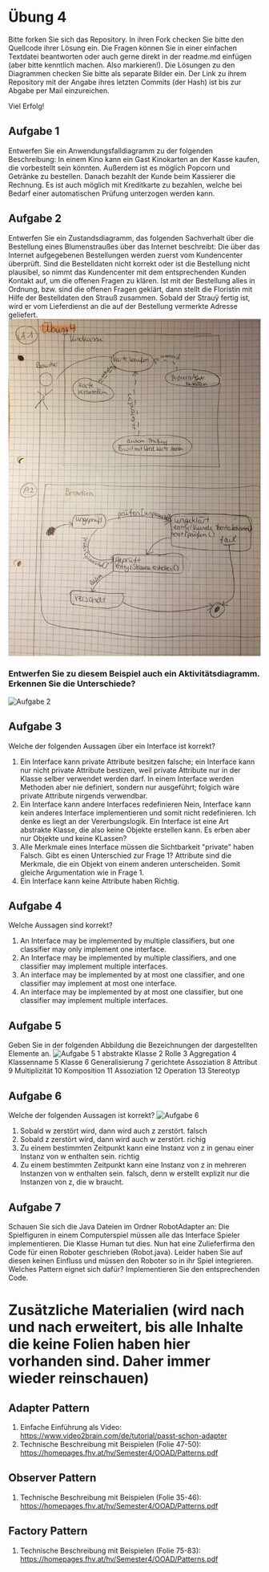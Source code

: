 # Übung 4
Bitte forken Sie sich das Repository. In ihren Fork checken Sie bitte den Quellcode ihrer Lösung ein. Die Fragen können Sie in einer einfachen Textdatei beantworten oder auch gerne direkt in der readme.md einfügen (aber bitte kenntlich machen. Also markieren!). Die Lösungen zu den Diagrammen checken Sie bitte als separate Bilder ein. Der Link zu ihrem Repository mit der Angabe ihres letzten Commits (der Hash) ist bis zur Abgabe per Mail einzureichen.

Viel Erfolg!


## Aufgabe 1
Entwerfen Sie ein Anwendungsfalldiagramm zu der folgenden Beschreibung:
In einem Kino kann ein Gast Kinokarten an der Kasse kaufen, die vorbestellt sein könnten. Außerdem
ist es möglich Popcorn und Getränke zu bestellen. Danach bezahlt der Kunde beim Kassierer die
Rechnung. Es ist auch möglich mit Kreditkarte zu bezahlen, welche bei Bedarf einer automatischen
Prüfung unterzogen werden kann.

## Aufgabe 2
Entwerfen Sie ein Zustandsdiagramm, das folgenden Sachverhalt über die Bestellung eines Blumenstraußes
über das Internet beschreibt:
Die über das Internet aufgegebenen Bestellungen werden zuerst vom Kundencenter überprüft. Sind
die Bestelldaten nicht korrekt oder ist die Bestellung nicht plausibel, so nimmt das Kundencenter mit
dem entsprechenden Kunden Kontakt auf, um die offenen Fragen zu klären. Ist mit der Bestellung alles
in Ordnung, bzw. sind die offenen Fragen geklärt, dann stellt die Floristin mit Hilfe der Bestelldaten
den Strauß zusammen. Sobald der Strauÿ fertig ist, wird er vom Lieferdienst an die auf der Bestellung
vermerkte Adresse geliefert.
![Aufgabe 1](https://github.com/elisabec/uebung4/blob/master/A1_2.JPG)
### Entwerfen Sie zu diesem Beispiel auch ein Aktivitätsdiagramm. Erkennen Sie die Unterschiede?
![Aufgabe 2](https://github.com/elisabec/uebung4/blob/master/Aktivitätsdiagramm.JPG)
## Aufgabe 3
Welche der folgenden Aussagen über ein Interface ist korrekt?
1. Ein Interface kann private Attribute besitzen
falsche; ein Interface kann nur nicht private Attribute bestizen, weil private Attribute nur in der Klasse selber verwendet werden darf. In einem Interface werden Methoden aber nie definiert, sondern nur ausgeführt; folgich wäre private Attribute nirgends verwendbar.
2. Ein Interface kann andere Interfaces redefinieren
Nein, Interface kann kein anderes Interface implementieren und somit nicht redefinieren. Ich denke es liegt an der Vererbungslogik. Ein Interface ist eine Art abstrakte Klasse, die also keine Objekte erstellen kann. Es erben aber nur Objekte und keine KLassen? 
3. Alle Merkmale eines Interface müssen die Sichtbarkeit "private" haben
Falsch. Gibt es einen Unterschied zur Frage 1? Attribute sind die Merkmale, die ein Objekt von einem anderen unterscheiden. Somit gleiche Argumentation wie in Frage 1.
4. Ein Interface kann keine Attribute haben
Richtig.

## Aufgabe 4
Welche Aussagen sind korrekt?
1. An Interface may be implemented by multiple classifiers, but one classifier may only implement one interface.
2. An Interface may be implemented by multiple classifiers, and one classifier may implement multiple interfaces.
3. An interface may be implemented by at most one classifier, and one classifier may implement at most one interface.
4. An interface may be implemented by at most one classifier, but one classifier may implement multiple interfaces.

## Aufgabe 5
Geben Sie in der folgenden Abbildung die Bezeichnungen der dargestellten Elemente an.
![Aufgabe 5](https://github.com/Reitz86/uebung4/raw/master/aufgabe5.JPG)
1 abstrakte Klasse
2 Rolle 
3 Aggregation
4 Klassenname
5 Klasse
6 Generalisierung
7 gerichtete Assoziation
8 Attribut
9 Multiplizität
10 Komposition
11 Assoziation
12 Operation
13 Stereotyp


## Aufgabe 6
Welche der folgenden Aussagen ist korrekt?
![Aufgabe 6](https://github.com/Reitz86/uebung4/raw/master/aufgabe6.JPG)

1. Sobald w zerstört wird, dann wird auch z zerstört.
falsch
2. Sobald z zerstört wird, dann wird auch w zerstört.
richig
3. Zu einem bestimmten Zeitpunkt kann eine Instanz von z in genau einer Instanz von w enthalten sein.
richtig
4. Zu einem bestimmten Zeitpunkt kann eine Instanz von z in mehreren Instanzen von w enthalten sein.
falsch, denn w erstellt explizit nur die Instanzen von z, die w braucht. 
## Aufgabe 7
Schauen Sie sich die Java Dateien im Ordner RobotAdapter an: Die Spielfiguren in einem Computerspiel müssen alle das Interface Spieler implementieren. Die Klasse Human tut dies. Nun hat eine Zulieferfirma den Code für einen Roboter geschrieben (Robot.java). Leider haben Sie auf diesen keinen Einfluss und müssen den Roboter so in ihr Spiel integrieren. Welches Pattern eignet sich dafür? Implementieren Sie den entsprechenden Code.

# Zusätzliche Materialien (wird nach und nach erweitert, bis alle Inhalte die keine Folien haben hier vorhanden sind. Daher immer wieder reinschauen)
## Adapter Pattern
1. Einfache Einführung als Video: https://www.video2brain.com/de/tutorial/passt-schon-adapter
2. Technische Beschreibung mit Beispielen (Folie 47-50): https://homepages.fhv.at/hv/Semester4/OOAD/Patterns.pdf

## Observer Pattern
1. Technische Beschreibung mit Beispielen (Folie 35-46): https://homepages.fhv.at/hv/Semester4/OOAD/Patterns.pdf

## Factory Pattern
1. Technische Beschreibung mit Beispielen (Folie 75-83): https://homepages.fhv.at/hv/Semester4/OOAD/Patterns.pdf

